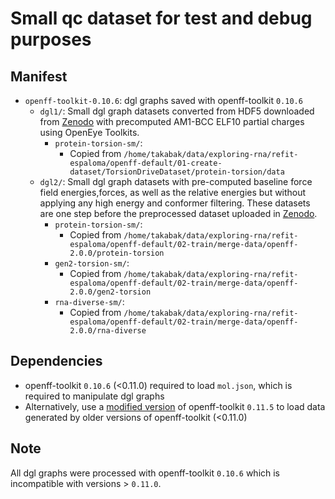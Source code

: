# Small qc dataset for test and debug purposes


## Manifest
- `openff-toolkit-0.10.6`: dgl graphs saved with openff-toolkit `0.10.6`  
    - `dgl1/`: Small dgl graph datasets converted from HDF5 downloaded from [Zenodo](https://zenodo.org/records/8148817) with precomputed AM1-BCC ELF10 partial charges using OpenEye Toolkits.
        - `protein-torsion-sm/`: 
            - Copied from `/home/takabak/data/exploring-rna/refit-espaloma/openff-default/01-create-dataset/TorsionDriveDataset/protein-torsion/data`
    - `dgl2/`: Small dgl graph datasets with pre-computed baseline force field energies,forces, as well as the relative energies but without applying any high energy and conformer filtering. 
               These datasets are one step before the preprocessed dataset uploaded in [Zenodo](https://zenodo.org/records/8150601).
        - `protein-torsion-sm/`:  
            - Copied from `/home/takabak/data/exploring-rna/refit-espaloma/openff-default/02-train/merge-data/openff-2.0.0/protein-torsion`
        - `gen2-torsion-sm/`:  
            - Copied from `/home/takabak/data/exploring-rna/refit-espaloma/openff-default/02-train/merge-data/openff-2.0.0/gen2-torsion`
        - `rna-diverse-sm/`:  
            - Copied from `/home/takabak/data/exploring-rna/refit-espaloma/openff-default/02-train/merge-data/openff-2.0.0/rna-diverse`


## Dependencies
- openff-toolkit `0.10.6` (<0.11.0) required to load `mol.json`, which is required to manipulate dgl graphs
- Alternatively, use a [modified version](https://github.com/kntkb/openff-toolkit/tree/v0.14.5
) of openff-toolkit `0.11.5` to load data generated by older versions of openff-toolkit (<0.11.0) 


## Note
All dgl graphs were processed with openff-toolkit `0.10.6` which is incompatible with versions > `0.11.0`.
